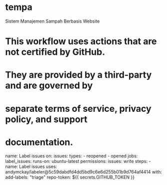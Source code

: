 # tempa
Sistem Manajemen Sampah Berbasis Website
# This workflow uses actions that are not certified by GitHub.
# They are provided by a third-party and are governed by
# separate terms of service, privacy policy, and support
# documentation.

name: Label issues
on:
  issues:
    types:
      - reopened
      - opened
jobs:
  label_issues:
    runs-on: ubuntu-latest
    permissions:
      issues: write
    steps:
      - name: Label issues
        uses: andymckay/labeler@5c59dabdfd4dd5bd9c6e6d255b01b9d764af4414
        with:
          add-labels: "triage"
          repo-token: ${{ secrets.GITHUB_TOKEN }}
